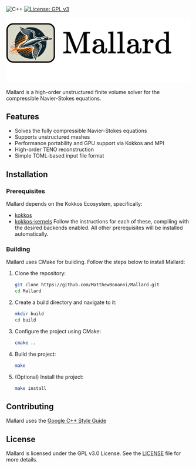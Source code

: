 ![C++](https://img.shields.io/badge/C%2B%2B-17-blue)
[![License: GPL v3](https://img.shields.io/badge/License-GPL%20v3-blue.svg)](https://www.gnu.org/licenses/gpl-3.0)

<p align="center">
    <picture>
      <source media="(prefers-color-scheme: dark)" width="1000" srcset="docs/images/mallard.png">
      <source media="(prefers-color-scheme: light)" width="1000" srcset="docs/images/mallard.png">
      <img alt="mallard logotype" width="1000" src="docs/images/mallard.png">
    </picture>
</p>

Mallard is a high-order unstructured finite volume solver for the compressible Navier-Stokes equations.

## Features

- Solves the fully compressible Navier-Stokes equations
- Supports unstructured meshes
- Performance portability and GPU support via Kokkos and MPI
- High-order TENO reconstruction
- Simple TOML-based input file format

## Installation

### Prerequisites

Mallard depends on the Kokkos Ecosystem, specifically:
- [kokkos](https://github.com/kokkos/kokkos)
- [kokkos-kernels](https://github.com/kokkos/kokkos-kernels)
Follow the instructions for each of these, compiling with the desired backends enabled.
All other prerequisites will be installed automatically.

### Building

Mallard uses CMake for building. Follow the steps below to install Mallard:

1. Clone the repository:
    ```sh
    git clone https://github.com/MatthewBonanni/Mallard.git
    cd Mallard
    ```

2. Create a build directory and navigate to it:
    ```sh
    mkdir build
    cd build
    ```

3. Configure the project using CMake:
    ```sh
    cmake ..
    ```

4. Build the project:
    ```sh
    make
    ```

5. (Optional) Install the project:
    ```sh
    make install
    ```

## Contributing

Mallard uses the [Google C++ Style Guide](https://google.github.io/styleguide/cppguide.html)

## License

Mallard is licensed under the GPL v3.0 License. See the [LICENSE](LICENSE) file for more details.
